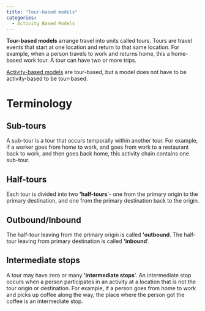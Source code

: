 ```yaml
---
title: "Tour-based models"
categories:
  - Activity Based Models
---
```


**Tour-based models** arrange travel into units called tours. Tours are travel events that start at one location and return to that same location. For example, when a person travels to work and returns home, this a home-based work tour. A tour can have two or more trips.

[Activity-based models](https://tfresource.github.io/topics/Activity_based_models.html) are tour-based, but a model does not have to be activity-based to be tour-based.

Terminology
===========

Sub-tours
---------

A sub-tour is a tour that occurs temporally within another tour. For example, if a worker goes from home to work, and goes from work to a restaurant back to work, and then goes back home, this activity chain contains one sub-tour.

Half-tours
----------

Each tour is divided into two **'half-tours**'- one from the primary origin to the primary destination, and one from the primary destination back to the origin.

Outbound/Inbound
----------------

The half-tour leaving from the primary origin is called **'outbound**. The half-tour leaving from primary destination is called **'inbound**'.

Intermediate stops
------------------

A tour may have zero or many **'intermediate stops**'. An intermediate stop occurs when a person participates in an activity at a location that is not the tour origin or destination. For example, if a person goes from home to work and picks up coffee along the way, the place where the person got the coffee is an intermediate stop.




